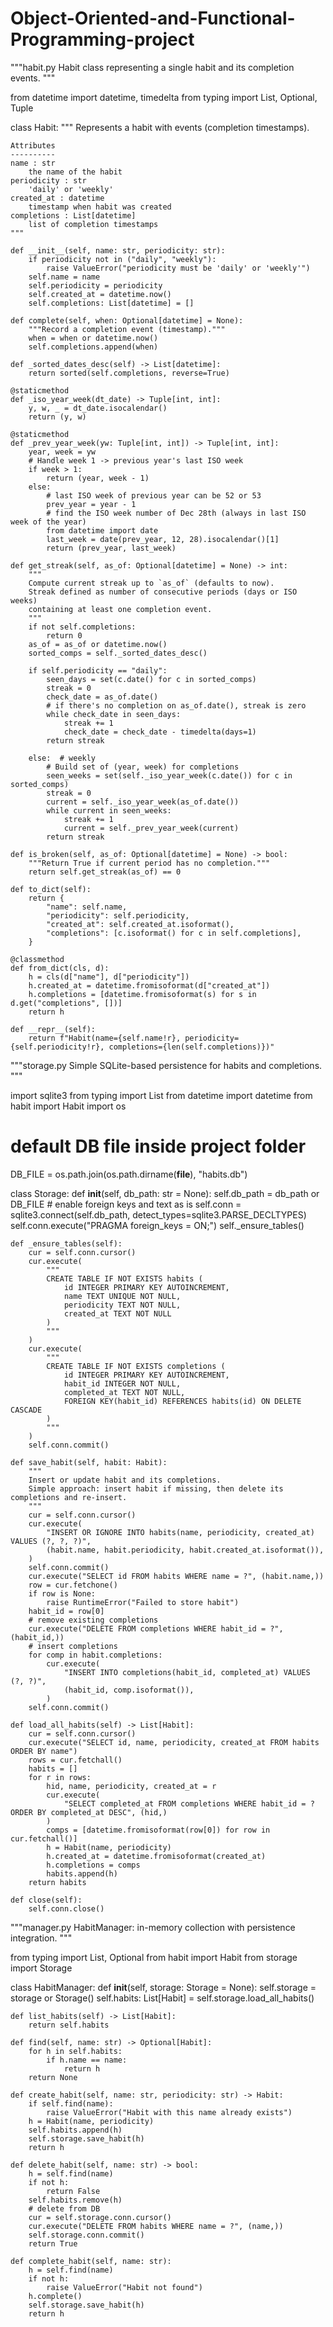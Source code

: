 # Object-Oriented-and-Functional-Programming-project

"""habit.py
Habit class representing a single habit and its completion events.
"""

from datetime import datetime, timedelta
from typing import List, Optional, Tuple


class Habit:
    """
    Represents a habit with events (completion timestamps).

    Attributes
    ----------
    name : str
        the name of the habit
    periodicity : str
        'daily' or 'weekly'
    created_at : datetime
        timestamp when habit was created
    completions : List[datetime]
        list of completion timestamps
    """

    def __init__(self, name: str, periodicity: str):
        if periodicity not in ("daily", "weekly"):
            raise ValueError("periodicity must be 'daily' or 'weekly'")
        self.name = name
        self.periodicity = periodicity
        self.created_at = datetime.now()
        self.completions: List[datetime] = []

    def complete(self, when: Optional[datetime] = None):
        """Record a completion event (timestamp)."""
        when = when or datetime.now()
        self.completions.append(when)

    def _sorted_dates_desc(self) -> List[datetime]:
        return sorted(self.completions, reverse=True)

    @staticmethod
    def _iso_year_week(dt_date) -> Tuple[int, int]:
        y, w, _ = dt_date.isocalendar()
        return (y, w)

    @staticmethod
    def _prev_year_week(yw: Tuple[int, int]) -> Tuple[int, int]:
        year, week = yw
        # Handle week 1 -> previous year's last ISO week
        if week > 1:
            return (year, week - 1)
        else:
            # last ISO week of previous year can be 52 or 53
            prev_year = year - 1
            # find the ISO week number of Dec 28th (always in last ISO week of the year)
            from datetime import date
            last_week = date(prev_year, 12, 28).isocalendar()[1]
            return (prev_year, last_week)

    def get_streak(self, as_of: Optional[datetime] = None) -> int:
        """
        Compute current streak up to `as_of` (defaults to now).
        Streak defined as number of consecutive periods (days or ISO weeks)
        containing at least one completion event.
        """
        if not self.completions:
            return 0
        as_of = as_of or datetime.now()
        sorted_comps = self._sorted_dates_desc()

        if self.periodicity == "daily":
            seen_days = set(c.date() for c in sorted_comps)
            streak = 0
            check_date = as_of.date()
            # if there's no completion on as_of.date(), streak is zero
            while check_date in seen_days:
                streak += 1
                check_date = check_date - timedelta(days=1)
            return streak

        else:  # weekly
            # Build set of (year, week) for completions
            seen_weeks = set(self._iso_year_week(c.date()) for c in sorted_comps)
            streak = 0
            current = self._iso_year_week(as_of.date())
            while current in seen_weeks:
                streak += 1
                current = self._prev_year_week(current)
            return streak

    def is_broken(self, as_of: Optional[datetime] = None) -> bool:
        """Return True if current period has no completion."""
        return self.get_streak(as_of) == 0

    def to_dict(self):
        return {
            "name": self.name,
            "periodicity": self.periodicity,
            "created_at": self.created_at.isoformat(),
            "completions": [c.isoformat() for c in self.completions],
        }

    @classmethod
    def from_dict(cls, d):
        h = cls(d["name"], d["periodicity"])
        h.created_at = datetime.fromisoformat(d["created_at"])
        h.completions = [datetime.fromisoformat(s) for s in d.get("completions", [])]
        return h

    def __repr__(self):
        return f"Habit(name={self.name!r}, periodicity={self.periodicity!r}, completions={len(self.completions)})"

"""storage.py
Simple SQLite-based persistence for habits and completions.
"""

import sqlite3
from typing import List
from datetime import datetime
from habit import Habit
import os

# default DB file inside project folder
DB_FILE = os.path.join(os.path.dirname(__file__), "habits.db")


class Storage:
    def __init__(self, db_path: str = None):
        self.db_path = db_path or DB_FILE
        # enable foreign keys and text as is
        self.conn = sqlite3.connect(self.db_path, detect_types=sqlite3.PARSE_DECLTYPES)
        self.conn.execute("PRAGMA foreign_keys = ON;")
        self._ensure_tables()

    def _ensure_tables(self):
        cur = self.conn.cursor()
        cur.execute(
            """
            CREATE TABLE IF NOT EXISTS habits (
                id INTEGER PRIMARY KEY AUTOINCREMENT,
                name TEXT UNIQUE NOT NULL,
                periodicity TEXT NOT NULL,
                created_at TEXT NOT NULL
            )
            """
        )
        cur.execute(
            """
            CREATE TABLE IF NOT EXISTS completions (
                id INTEGER PRIMARY KEY AUTOINCREMENT,
                habit_id INTEGER NOT NULL,
                completed_at TEXT NOT NULL,
                FOREIGN KEY(habit_id) REFERENCES habits(id) ON DELETE CASCADE
            )
            """
        )
        self.conn.commit()

    def save_habit(self, habit: Habit):
        """
        Insert or update habit and its completions.
        Simple approach: insert habit if missing, then delete its completions and re-insert.
        """
        cur = self.conn.cursor()
        cur.execute(
            "INSERT OR IGNORE INTO habits(name, periodicity, created_at) VALUES (?, ?, ?)",
            (habit.name, habit.periodicity, habit.created_at.isoformat()),
        )
        self.conn.commit()
        cur.execute("SELECT id FROM habits WHERE name = ?", (habit.name,))
        row = cur.fetchone()
        if row is None:
            raise RuntimeError("Failed to store habit")
        habit_id = row[0]
        # remove existing completions
        cur.execute("DELETE FROM completions WHERE habit_id = ?", (habit_id,))
        # insert completions
        for comp in habit.completions:
            cur.execute(
                "INSERT INTO completions(habit_id, completed_at) VALUES (?, ?)",
                (habit_id, comp.isoformat()),
            )
        self.conn.commit()

    def load_all_habits(self) -> List[Habit]:
        cur = self.conn.cursor()
        cur.execute("SELECT id, name, periodicity, created_at FROM habits ORDER BY name")
        rows = cur.fetchall()
        habits = []
        for r in rows:
            hid, name, periodicity, created_at = r
            cur.execute(
                "SELECT completed_at FROM completions WHERE habit_id = ? ORDER BY completed_at DESC", (hid,)
            )
            comps = [datetime.fromisoformat(row[0]) for row in cur.fetchall()]
            h = Habit(name, periodicity)
            h.created_at = datetime.fromisoformat(created_at)
            h.completions = comps
            habits.append(h)
        return habits

    def close(self):
        self.conn.close()

"""manager.py
HabitManager: in-memory collection with persistence integration.
"""

from typing import List, Optional
from habit import Habit
from storage import Storage


class HabitManager:
    def __init__(self, storage: Storage = None):
        self.storage = storage or Storage()
        self.habits: List[Habit] = self.storage.load_all_habits()

    def list_habits(self) -> List[Habit]:
        return self.habits

    def find(self, name: str) -> Optional[Habit]:
        for h in self.habits:
            if h.name == name:
                return h
        return None

    def create_habit(self, name: str, periodicity: str) -> Habit:
        if self.find(name):
            raise ValueError("Habit with this name already exists")
        h = Habit(name, periodicity)
        self.habits.append(h)
        self.storage.save_habit(h)
        return h

    def delete_habit(self, name: str) -> bool:
        h = self.find(name)
        if not h:
            return False
        self.habits.remove(h)
        # delete from DB
        cur = self.storage.conn.cursor()
        cur.execute("DELETE FROM habits WHERE name = ?", (name,))
        self.storage.conn.commit()
        return True

    def complete_habit(self, name: str):
        h = self.find(name)
        if not h:
            raise ValueError("Habit not found")
        h.complete()
        self.storage.save_habit(h)
        return h

    
